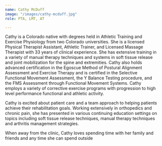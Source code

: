```yaml
---
name: Cathy McDuff
image: "/images/cathy-mcduff.jpg"
role: PTA, LMT, AT

---
```

Cathy is a Colorado native with degrees held in Athletic Training and Exercise Physiology from two Colorado universities. She is a licensed Physical Therapist Assistant, Athletic Trainer, and Licensed Massage Therapist with 33 years of clinical experience. She has extensive training in a variety of manual therapy techniques and systems in soft tissue release and joint mobilization for the spine and extremities. Cathy also holds advanced certification in the Egoscue Method of Postural Alignment Assessment and Exercise Therapy and is certified in the Selective Functional Movement Assessment, the Y Balance Testing procedure, and the FMS Assessment through Functional Movement Systems. Cathy employs a variety of corrective exercise programs with progression to high level performance functional and athletic activity.  
  
Cathy is excited about patient care and a team approach to helping patients achieve their rehabilitation goals. Working extensively in orthopedics and chronic pain, she has presented in various continuing education settings on topics including soft tissue release techniques, manual therapy techniques and arthritis management strategies.  
  
When away from the clinic, Cathy loves spending time with her family and friends and any time she can spend outside